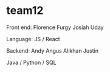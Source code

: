 # team12

Front end:
Florence
Furgy
Josiah
Uday

Language:
JS / React

Backend:
Andy
Angus
Alikhan
Justin

Java / Python / SQL
